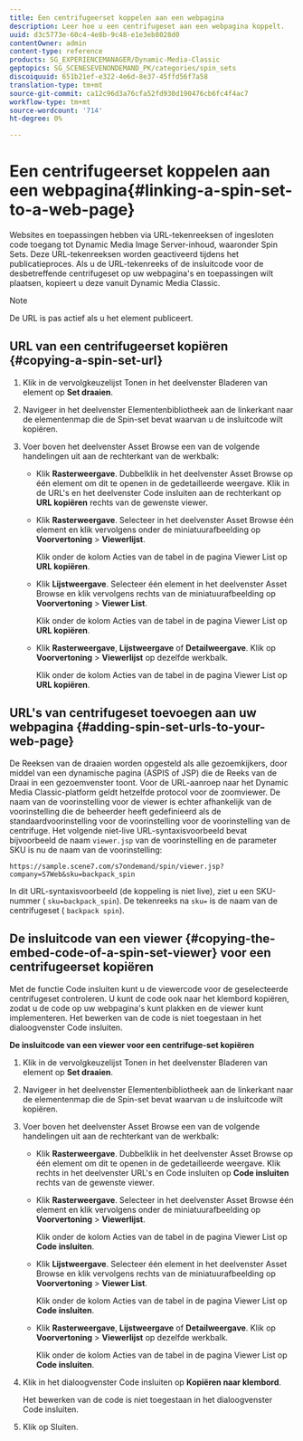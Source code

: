 ```yaml
---
title: Een centrifugeerset koppelen aan een webpagina
description: Leer hoe u een centrifugeset aan een webpagina koppelt.
uuid: d3c5773e-60c4-4e8b-9c48-e1e3eb8028d0
contentOwner: admin
content-type: reference
products: SG_EXPERIENCEMANAGER/Dynamic-Media-Classic
geptopics: SG_SCENESEVENONDEMAND_PK/categories/spin_sets
discoiquuid: 651b21ef-e322-4e6d-8e37-45ffd56f7a58
translation-type: tm+mt
source-git-commit: ca12c96d3a76cfa52fd930d190476cb6fc4f4ac7
workflow-type: tm+mt
source-wordcount: '714'
ht-degree: 0%

---
```



# Een centrifugeerset koppelen aan een webpagina{#linking-a-spin-set-to-a-web-page}

Websites en toepassingen hebben via URL-tekenreeksen of ingesloten code toegang tot Dynamic Media Image Server-inhoud, waaronder Spin Sets. Deze URL-tekenreeksen worden geactiveerd tijdens het publicatieproces. Als u de URL-tekenreeks of de insluitcode voor de desbetreffende centrifugeset op uw webpagina&#39;s en toepassingen wilt plaatsen, kopieert u deze vanuit Dynamic Media Classic.

>[!NOTE]
>
>De URL is pas actief als u het element publiceert.

## URL van een centrifugeerset kopiëren {#copying-a-spin-set-url}

1. Klik in de vervolgkeuzelijst Tonen in het deelvenster Bladeren van element op **Set draaien**.
1. Navigeer in het deelvenster Elementenbibliotheek aan de linkerkant naar de elementenmap die de Spin-set bevat waarvan u de insluitcode wilt kopiëren.
1. Voer boven het deelvenster Asset Browse een van de volgende handelingen uit aan de rechterkant van de werkbalk:

   * Klik **Rasterweergave**. Dubbelklik in het deelvenster Asset Browse op één element om dit te openen in de gedetailleerde weergave. Klik in de URL&#39;s en het deelvenster Code insluiten aan de rechterkant op **URL kopiëren** rechts van de gewenste viewer.
   * Klik **Rasterweergave**. Selecteer in het deelvenster Asset Browse één element en klik vervolgens onder de miniatuurafbeelding op **Voorvertoning** > **Viewerlijst**.

      Klik onder de kolom Acties van de tabel in de pagina Viewer List op **URL kopiëren**.

   * Klik **Lijstweergave**. Selecteer één element in het deelvenster Asset Browse en klik vervolgens rechts van de miniatuurafbeelding op **Voorvertoning** > **Viewer List**.

      Klik onder de kolom Acties van de tabel in de pagina Viewer List op **URL kopiëren**.

   * Klik **Rasterweergave**, **Lijstweergave** of **Detailweergave**. Klik op **Voorvertoning** > **Viewerlijst** op dezelfde werkbalk.

      Klik onder de kolom Acties van de tabel in de pagina Viewer List op **URL kopiëren**.

## URL&#39;s van centrifugeset toevoegen aan uw webpagina {#adding-spin-set-urls-to-your-web-page}

De Reeksen van de draaien worden opgesteld als alle gezoemkijkers, door middel van een dynamische pagina (ASPIS of JSP) die de Reeks van de Draai in een gezoemvenster toont. Voor de URL-aanroep naar het Dynamic Media Classic-platform geldt hetzelfde protocol voor de zoomviewer. De naam van de voorinstelling voor de viewer is echter afhankelijk van de voorinstelling die de beheerder heeft gedefinieerd als de standaardvoorinstelling voor de voorinstelling voor de voorinstelling van de centrifuge. Het volgende niet-live URL-syntaxisvoorbeeld bevat bijvoorbeeld de naam `viewer.jsp` van de voorinstelling en de parameter SKU is nu de naam van de voorinstelling:

```as3
https://sample.scene7.com/s7ondemand/spin/viewer.jsp?company=S7Web&sku=backpack_spin
```

In dit URL-syntaxisvoorbeeld (de koppeling is niet live), ziet u een SKU-nummer ( `sku=backpack_spin`). De tekenreeks na `sku=` is de naam van de centrifugeset ( `backpack spin`).

## De insluitcode van een viewer {#copying-the-embed-code-of-a-spin-set-viewer} voor een centrifugeerset kopiëren

Met de functie Code insluiten kunt u de viewercode voor de geselecteerde centrifugeset controleren. U kunt de code ook naar het klembord kopiëren, zodat u de code op uw webpagina&#39;s kunt plakken en de viewer kunt implementeren. Het bewerken van de code is niet toegestaan in het dialoogvenster Code insluiten.

**De insluitcode van een viewer voor een centrifuge-set kopiëren**

1. Klik in de vervolgkeuzelijst Tonen in het deelvenster Bladeren van element op **Set draaien**.
1. Navigeer in het deelvenster Elementenbibliotheek aan de linkerkant naar de elementenmap die de Spin-set bevat waarvan u de insluitcode wilt kopiëren.
1. Voer boven het deelvenster Asset Browse een van de volgende handelingen uit aan de rechterkant van de werkbalk:

   * Klik **Rasterweergave**. Dubbelklik in het deelvenster Asset Browse op één element om dit te openen in de gedetailleerde weergave. Klik rechts in het deelvenster URL&#39;s en Code insluiten op **Code insluiten** rechts van de gewenste viewer.
   * Klik **Rasterweergave**. Selecteer in het deelvenster Asset Browse één element en klik vervolgens onder de miniatuurafbeelding op **Voorvertoning** > **Viewerlijst**.

      Klik onder de kolom Acties van de tabel in de pagina Viewer List op **Code insluiten**.

   * Klik **Lijstweergave**. Selecteer één element in het deelvenster Asset Browse en klik vervolgens rechts van de miniatuurafbeelding op **Voorvertoning** > **Viewer List**.

      Klik onder de kolom Acties van de tabel in de pagina Viewer List op **Code insluiten**.

   * Klik **Rasterweergave**, **Lijstweergave** of **Detailweergave**. Klik op **Voorvertoning** > **Viewerlijst** op dezelfde werkbalk.

      Klik onder de kolom Acties van de tabel in de pagina Viewer List op **Code insluiten**.

1. Klik in het dialoogvenster Code insluiten op **Kopiëren naar klembord**.

   Het bewerken van de code is niet toegestaan in het dialoogvenster Code insluiten.

1. Klik op Sluiten.

